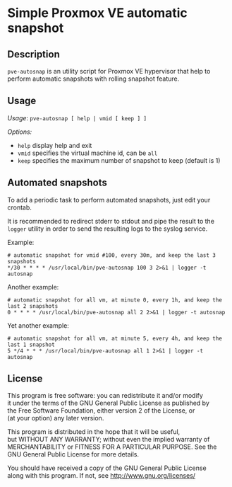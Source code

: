 # Simple Proxmox VE automatic snapshot

## Description

`pve-autosnap` is an utility script for Proxmox VE hypervisor that help to perform
automatic snapshots with rolling snapshot feature.

## Usage

*Usage*: `pve-autosnap [ help | vmid [ keep ] ]`

*Options:*

  - `help`	display help and exit
  - `vmid`	specifies the virtual machine id, can be `all`
  - `keep`	specifies the maximum number of snapshot to keep (default is 1)

## Automated snapshots

To add a periodic task to perform automated snapshots, just edit your crontab.

It is recommended to redirect stderr to stdout and pipe the result to the `logger`
utility in order to send the resulting logs to the syslog service.

Example:

```
# automatic snapshot for vmid #100, every 30m, and keep the last 3 snapshots
*/30 * * * * /usr/local/bin/pve-autosnap 100 3 2>&1 | logger -t autosnap
```

Another example:

```
# automatic snapshot for all vm, at minute 0, every 1h, and keep the last 2 snapshots
0 * * * * /usr/local/bin/pve-autosnap all 2 2>&1 | logger -t autosnap
```

Yet another example:

```
# automatic snapshot for all vm, at minute 5, every 4h, and keep the last 1 snapshot
5 */4 * * * /usr/local/bin/pve-autosnap all 1 2>&1 | logger -t autosnap
```

## License

This program is free software: you can redistribute it and/or modify  
it under the terms of the GNU General Public License as published by  
the Free Software Foundation, either version 2 of the License, or  
(at your option) any later version.

This program is distributed in the hope that it will be useful,  
but WITHOUT ANY WARRANTY; without even the implied warranty of  
MERCHANTABILITY or FITNESS FOR A PARTICULAR PURPOSE.  See the  
GNU General Public License for more details.

You should have received a copy of the GNU General Public License  
along with this program.  If not, see <http://www.gnu.org/licenses/>
